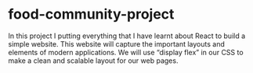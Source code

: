 # food-community-project
 In this project I putting everything that I have learnt about React to build a simple website. This website will capture the important layouts and elements of modern applications. We will use “display flex” in our CSS to make a clean and scalable layout for our web pages.
